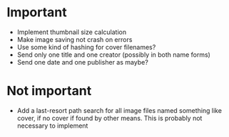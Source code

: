 # Important
  - Implement thumbnail size calculation
  - Make image saving not crash on errors
  - Use some kind of hashing for cover filenames?
  - Send only one title and one creator (possibly in both name forms)
  - Send one date and one publisher as maybe?
  
# Not important
  - Add a last-resort path search for all image files named something like
    cover, if no cover if found by other means. This is probably not necessary
    to implement